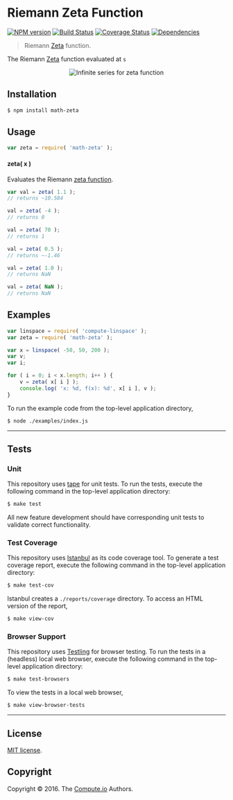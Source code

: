 Riemann Zeta Function
===
[![NPM version][npm-image]][npm-url] [![Build Status][build-image]][build-url] [![Coverage Status][coverage-image]][coverage-url] [![Dependencies][dependencies-image]][dependencies-url]

> Riemann [Zeta][zeta-function] function.

The Riemann [Zeta][zeta-function] function evaluated at `s` 

<div class="equation" align="center" data-raw-text="\zeta(s) =\sum_{k=1}^\infty\frac{1}{k^s}" data-equation="eq:riemann_zeta_function">
	<img src="https://cdn.rawgit.com/math-io/zeta/faeb230ec3e8dba0e1011b5ddfe219c784e98c67/docs/img/eqn.svg" alt="Infinite series for zeta function">
	<br>
</div>


## Installation

``` bash
$ npm install math-zeta
```


## Usage

``` javascript
var zeta = require( 'math-zeta' );
```


#### zeta( x )

Evaluates the Riemann [zeta function][zeta-function].

``` javascript
var val = zeta( 1.1 );
// returns ~10.584

val = zeta( -4 );
// returns 0

val = zeta( 70 );
// returns 1

val = zeta( 0.5 );
// returns ~-1.46

val = zeta( 1.0 );
// returns NaN

val = zeta( NaN );
// returns NaN
```


## Examples

``` javascript
var linspace = require( 'compute-linspace' );
var zeta = require( 'math-zeta' );

var x = linspace( -50, 50, 200 );
var v;
var i;

for ( i = 0; i < x.length; i++ ) {
	v = zeta( x[ i ] );
	console.log( 'x: %d, f(x): %d', x[ i ], v );
}
```

To run the example code from the top-level application directory,

``` bash
$ node ./examples/index.js
```


---
## Tests

### Unit

This repository uses [tape][tape] for unit tests. To run the tests, execute the following command in the top-level application directory:

``` bash
$ make test
```

All new feature development should have corresponding unit tests to validate correct functionality.


### Test Coverage

This repository uses [Istanbul][istanbul] as its code coverage tool. To generate a test coverage report, execute the following command in the top-level application directory:

``` bash
$ make test-cov
```

Istanbul creates a `./reports/coverage` directory. To access an HTML version of the report,

``` bash
$ make view-cov
```


### Browser Support

This repository uses [Testling][testling] for browser testing. To run the tests in a (headless) local web browser, execute the following command in the top-level application directory:

``` bash
$ make test-browsers
```

To view the tests in a local web browser,

``` bash
$ make view-browser-tests
```

<!-- [![browser support][browsers-image]][browsers-url] -->


---
## License

[MIT license](http://opensource.org/licenses/MIT).


## Copyright

Copyright &copy; 2016. The [Compute.io][compute-io] Authors.


[npm-image]: http://img.shields.io/npm/v/math-zeta.svg
[npm-url]: https://npmjs.org/package/math-zeta

[build-image]: http://img.shields.io/travis/math-io/zeta/master.svg
[build-url]: https://travis-ci.org/math-io/zeta

[coverage-image]: https://img.shields.io/codecov/c/github/math-io/zeta/master.svg
[coverage-url]: https://codecov.io/github/math-io/zeta?branch=master

[dependencies-image]: http://img.shields.io/david/math-io/zeta.svg
[dependencies-url]: https://david-dm.org/math-io/zeta

[dev-dependencies-image]: http://img.shields.io/david/dev/math-io/zeta.svg
[dev-dependencies-url]: https://david-dm.org/dev/math-io/zeta

[github-issues-image]: http://img.shields.io/github/issues/math-io/zeta.svg
[github-issues-url]: https://github.com/math-io/zeta/issues

[tape]: https://github.com/substack/tape
[istanbul]: https://github.com/gotwarlost/istanbul
[testling]: https://ci.testling.com

[compute-io]: https://github.com/compute-io/
[zeta-function]: https://en.wikipedia.org/wiki/Riemann_zeta_function

